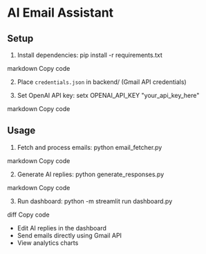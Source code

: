 # AI Email Assistant

## Setup

1. Install dependencies:
pip install -r requirements.txt

markdown
Copy code

2. Place `credentials.json` in backend/ (Gmail API credentials)

3. Set OpenAI API key:
setx OPENAI_API_KEY "your_api_key_here"

markdown
Copy code

## Usage

1. Fetch and process emails:
python email_fetcher.py

markdown
Copy code

2. Generate AI replies:
python generate_responses.py

markdown
Copy code

3. Run dashboard:
python -m streamlit run dashboard.py

diff
Copy code

- Edit AI replies in the dashboard  
- Send emails directly using Gmail API  
- View analytics charts